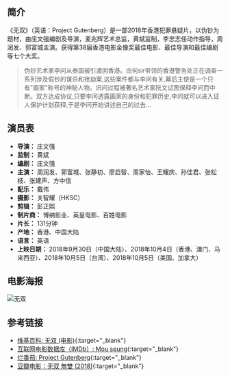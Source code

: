 ##  简介

《无双》（英语：Project Gutenberg）是一部2018年香港犯罪悬疑片，以伪钞为题材，由庄文强编剧及导演，麦兆辉艺术总监，黄斌监制，李忠志任动作指导，周润发、郭富城主演。获得第38届香港电影金像奖最佳电影、最佳导演和最佳编剧等七个大奖。

> 伪钞艺术家李问从泰国被引渡回香港。由何sir带领的香港警务处正在调查一系列涉及假钞的谋杀和抢劫案,这些案件都与李问有关,幕后主使是一个只有"画家"称号的神秘人物。讯问过程被著名艺术家阮文试图保释李问而中断。双方达成协议,只要李问透露画家的身份和犯罪历史,李问就可以进入证人保护计划获释,于是李问开始讲述自己的过去...


## 演员表

* **导演：** 庄文强
* **监制：** 黄斌 
* **编剧：** 庄文强
* **主演：** 周润发、郭富城、张静初、廖启智、周家怡、王耀庆、孙佳君、张松枝、张建声、方中信
* **配乐：** 戴伟
* **摄影：** 关智耀（HKSC）
* **剪辑：** 彭正熙
* **制片商：** 博纳影业、英皇电影、百姓电影
* **片长：** 131分钟
* **产地：** 香港、中国大陆
* **语言：** 英语
* **上映日期：** 2018年9月30日（中国大陆）、2018年10月4日（香港、澳门、马来西亚）、2018年10月5日（台湾）、2018年10月5日（美国、加拿大）

## 电影海报

![无双](https://upload.wikimedia.org/wikipedia/zh/e/ed/Project_Gutenberg_film_poster.jpg)


## 参考链接

* [维基百科: 无双 (电影)](https://zh.wikipedia.org/wiki/%E7%84%A1%E9%9B%99_(%E9%9B%BB%E5%BD%B1)){:target="_blank"}
* [互联网电影数据库（IMDb）: Mou seung](https://www.imdb.com/title/tt7183578/){:target="_blank"}
* [烂番茄: Project Gutenberg](https://www.rottentomatoes.com/m/project_gutenberg){:target="_blank"}
* [豆瓣电影：无双 無雙 (2018)](https://movie.douban.com/subject/26425063/){:target="_blank"}